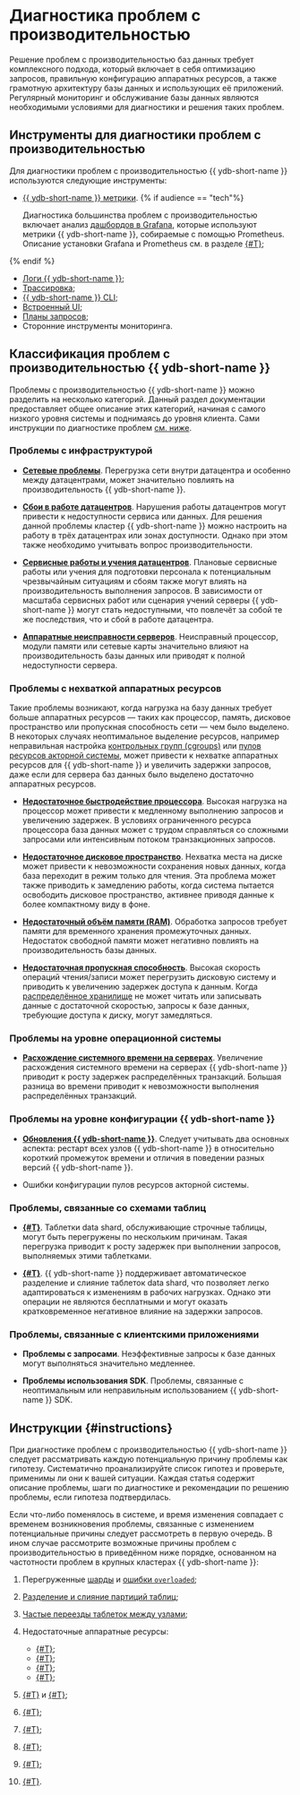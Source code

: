# Диагностика проблем с производительностью

Решение проблем с производительностью баз данных требует комплексного подхода, который включает в себя оптимизацию запросов, правильную конфигурацию аппаратных ресурсов, а также грамотную архитектуру базы данных и использующих её приложений. Регулярный мониторинг и обслуживание базы данных являются необходимыми условиями для диагностики и решения таких проблем.

## Инструменты для диагностики проблем с производительностью

Для диагностики проблем с производительностью {{ ydb-short-name }} используются следующие инструменты:

- [{{ ydb-short-name }} метрики](../../reference/observability/metrics/index.md).
{% if audience == "tech"%}

    Диагностика большинства проблем с производительностью включает анализ [дашбордов в Grafana](../../reference/observability/metrics/grafana-dashboards.md), которые используют метрики {{ ydb-short-name }}, собираемые с помощью Prometheus. Описание установки Grafana и Prometheus см. в разделе [{#T}](../../devops/observability/monitoring.md);

{% endif %}

- [Логи {{ ydb-short-name }}](../../devops/observability/logging.md);
- [Трассировка](../../reference/observability/tracing/setup.md);
- [{{ ydb-short-name }} CLI](../../reference/ydb-cli/index.md);
- [Встроенный UI](../../reference/embedded-ui/index.md);
- [Планы запросов](../../dev/query-plans-optimization.md);
- Сторонние инструменты мониторинга.

## Классификация проблем с производительностью {{ ydb-short-name }}

Проблемы с производительностью {{ ydb-short-name }} можно разделить на несколько категорий. Данный раздел документации предоставляет общее описание этих категорий, начиная с самого низкого уровня системы и поднимаясь до уровня клиента. Сами инструкции по диагностике проблем [см. ниже](#instructions).

### Проблемы с инфраструктурой

- **[Сетевые проблемы](infrastructure/network.md)**. Перегрузка сети внутри датацентра и особенно между датацентрами, может значительно повлиять на производительность {{ ydb-short-name }}.

- **[Сбои в работе датацентров](infrastructure/dc-outage.md)**. Нарушения работы датацентров могут привести к недоступности сервиса или данных. Для решения данной проблемы кластер {{ ydb-short-name }} можно настроить на работу в трёх датацентрах или зонах доступности. Однако при этом также необходимо учитывать вопрос производительности.

- **[Сервисные работы и учения датацентров](infrastructure/dc-drills.md)**. Плановые сервисные работы или учения для подготовки персонала к потенциальным чрезвычайным ситуациям и сбоям также могут влиять на производительность выполнения запросов. В зависимости от масштаба сервисных работ или сценария учений серверы {{ ydb-short-name }} могут стать недоступными, что повлечёт за собой те же последствия, что и сбой в работе датацентра.

- **[Аппаратные неисправности серверов](infrastructure/hardware.md)**. Неисправный процессор, модули памяти или сетевые карты значительно влияют на производительность базы данных или приводят к полной недоступности сервера.

### Проблемы с нехваткой аппаратных ресурсов

Такие проблемы возникают, когда нагрузка на базу данных требует больше аппаратных ресурсов — таких как процессор, память, дисковое пространство или пропускная способность сети — чем было выделено. В некоторых случаях неоптимальное выделение ресурсов, например неправильная настройка [контрольных групп (cgroups)](https://ru.wikipedia.org/wiki/Контрольная_группа_(Linux)) или [пулов ресурсов акторной системы](../../concepts/glossary.md#actor-system-pool), может привести к нехватке аппаратных ресурсов для {{ ydb-short-name }} и увеличить задержки запросов, даже если для сервера баз данных было выделено достаточно аппаратных ресурсов.

- **[Недостаточное быстродействие процессора](hardware/cpu-bottleneck.md)**. Высокая нагрузка на процессор может привести к медленному выполнению запросов и увеличению задержек. В условиях ограниченного ресурса процессора база данных может с трудом справляться со сложными запросами или интенсивным потоком транзакционных запросов.

- **[Недостаточное дисковое пространство](hardware/disk-space.md)**. Нехватка места на диске может привести к невозможности сохранения новых данных, когда база переходит в режим только для чтения. Эта проблема может также приводить к замедлению работы, когда система пытается освободить дисковое пространство, активнее приводя данные к более компактному виду в фоне.

- **[Недостаточный объём памяти (RAM)](hardware/insufficient-memory.md)**. Обработка запросов требует памяти для временного хранения промежуточных данных. Недостаток свободной памяти может негативно повлиять на производительность базы данных.

- **[Недостаточная пропускная способность](hardware/io-bandwidth.md)**. Высокая скорость операций чтения/записи может перегрузить дисковую систему и приводить к увеличению задержек доступа к данным. Когда [распределённое хранилище](../../concepts/glossary.md#distributed-storage) не может читать или записывать данные с достаточной скоростью, запросы к базе данных, требующие доступа к диску, могут замедляться.

### Проблемы на уровне операционной системы

- **[Расхождение системного времени на серверах](system/system-clock-drift.md)**. Увеличение расхождения системного времени на серверах {{ ydb-short-name }} приводит к росту задержек распределённых транзакций. Большая разница во времени приводит к невозможности выполнения распределённых транзакций.

### Проблемы на уровне конфигурации {{ ydb-short-name }}

- **[Обновления {{ ydb-short-name }}](ydb/ydb-updates.md)**. Следует учитывать два основных аспекта: рестарт всех узлов {{ ydb-short-name }} в относительно короткий промежуток времени и отличия в поведении разных версий {{ ydb-short-name }}.

- Ошибки конфигурации пулов ресурсов акторной системы.

### Проблемы, связанные со схемами таблиц

- **[{#T}](./schemas/overloaded-shards.md)**. Таблетки data shard, обслуживающие строчные таблицы, могут быть перегружены по нескольким причинам. Такая перегрузка приводит к росту задержек при выполнении запросов, выполняемых этими таблетками.

- **[{#T}](./schemas/splits-merges.md)**. {{ ydb-short-name }} поддерживает автоматическое разделение и слияние таблеток data shard, что позволяет легко адаптироваться к изменениям в рабочих нагрузках. Однако эти операции не являются бесплатными и могут оказать кратковременное негативное влияние на задержки запросов.

### Проблемы, связанные с клиентскими приложениями

- **Проблемы с запросами**. Неэффективные запросы к базе данных могут выполняться значительно медленнее.

- **Проблемы использования SDK**. Проблемы, связанные с неоптимальным или неправильным использованием {{ ydb-short-name }} SDK.

## Инструкции {#instructions}

При диагностике проблем с производительностью {{ ydb-short-name }} следует рассматривать каждую потенциальную причину проблемы как гипотезу. Систематично проанализируйте список гипотез и проверьте, применимы ли они к вашей ситуации. Каждая статья содержит описание проблемы, шаги по диагностике и рекомендации по решению проблемы, если гипотеза подтвердилась.

Если что-либо поменялось в системе, и время изменения совпадает с временем возникновения проблемы, связанные с изменением потенциальные причины следует рассмотреть в первую очередь. В ином случае рассмотрите возможные причины проблем с производительностью в приведённом ниже порядке, основанном на частотности проблем в крупных кластерах {{ ydb-short-name }}:

1. Перегруженные [шарды](schemas/overloaded-shards.md) и [ошибки `overloaded`](./queries/overloaded-errors.md);
1. [Разделение и слияние партиций таблиц](schemas/splits-merges.md);
1. [Частые переезды таблеток между узлами](ydb/tablets-moved.md);
1. Недостаточные аппаратные ресурсы:

    - [{#T}](hardware/io-bandwidth.md);
    - [{#T}](hardware/disk-space.md);
    - [{#T}](hardware/cpu-bottleneck.md);
    - [{#T}](hardware/insufficient-memory.md);

1. [{#T}](infrastructure/hardware.md) и [{#T}](infrastructure/dc-outage.md);
1. [{#T}](infrastructure/network.md);
1. [{#T}](ydb/ydb-updates.md);
1. [{#T}](system/system-clock-drift.md);
1. [{#T}](queries/transaction-lock-invalidation.md);
1. [{#T}](infrastructure/dc-drills.md).
